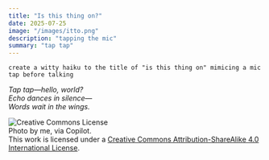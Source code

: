 ```yaml
---
title: "Is this thing on?"
date: 2025-07-25
image: "/images/itto.png"
description: "tapping the mic"
summary: "tap tap"
---
```


`create a witty haiku to the title of "is this thing on" mimicing a mic tap before talking`

*Tap tap—hello, world?*  
*Echo dances in silence—*  
*Words wait in the wings.*

![Creative Commons License](https://i.creativecommons.org/l/by-sa/4.0/88x31.png)  
Photo by me, via Copilot.  
This work is licensed under a [Creative Commons Attribution-ShareAlike 4.0 International License](http://creativecommons.org/licenses/by-sa/4.0/).